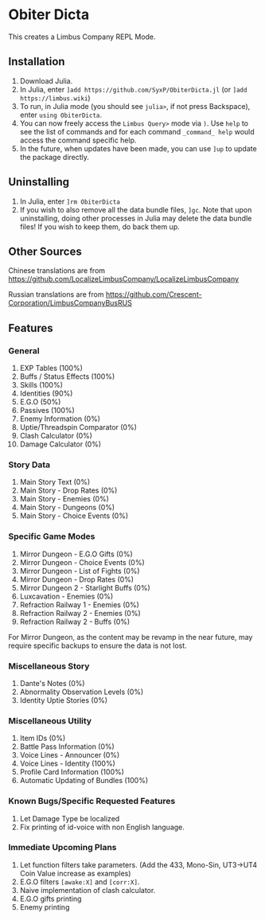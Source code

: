 # Obiter Dicta

This creates a Limbus Company REPL Mode.
 
## Installation

1. Download Julia.
2. In Julia, enter `]add https://github.com/SyxP/ObiterDicta.jl` (or `]add https://limbus.wiki`)
3. To run, in Julia mode (you should see `julia>`, if not press Backspace), enter `using ObiterDicta`. 
4. You can now freely access the `Limbus Query>` mode via `)`. Use `help` to see the list of commands and 
for each command `_command_ help` would access the command specific help.
5. In the future, when updates have been made, you can use `]up` to update the package directly. 

## Uninstalling

1. In Julia, enter `]rm ObiterDicta`
2. If you wish to also remove all the data bundle files, `]gc`. Note that upon uninstalling,
doing other processes in Julia may delete the data bundle files! If you wish to keep them,
do back them up.

## Other Sources

Chinese translations are from https://github.com/LocalizeLimbusCompany/LocalizeLimbusCompany

Russian translations are from https://github.com/Crescent-Corporation/LimbusCompanyBusRUS

## Features

### General

1. EXP Tables (100%)
2. Buffs / Status Effects (100%)
3. Skills (100%)
4. Identities (90%)
5. E.G.O (50%)
6. Passives (100%)
7. Enemy Information (0%)
8. Uptie/Threadspin Comparator (0%)
9. Clash Calculator (0%)
10. Damage Calculator (0%)

### Story Data 

1. Main Story Text (0%)
2. Main Story - Drop Rates (0%)
3. Main Story - Enemies (0%)
4. Main Story - Dungeons (0%)
5. Main Story - Choice Events (0%)

### Specific Game Modes

1. Mirror Dungeon - E.G.O Gifts (0%)
2. Mirror Dungeon - Choice Events (0%)
3. Mirror Dungeon - List of Fights (0%)
4. Mirror Dungeon - Drop Rates (0%)
5. Mirror Dungeon 2 - Starlight Buffs (0%)
6. Luxcavation - Enemies (0%)
7. Refraction Railway 1 - Enemies (0%)
8. Refraction Railway 2 - Enemies (0%)
9. Refraction Railway 2 - Buffs (0%)

For Mirror Dungeon, as the content may be revamp in the near future, may require specific backups to ensure the data is not lost.

### Miscellaneous Story

1. Dante's Notes (0%)
2. Abnormality Observation Levels (0%)
3. Identity Uptie Stories (0%)

### Miscellaneous Utility

1. Item IDs (0%)
2. Battle Pass Information (0%)
3. Voice Lines - Announcer (0%)
4. Voice Lines - Identity (100%)
5. Profile Card Information (100%)
6. Automatic Updating of Bundles (100%)

### Known Bugs/Specific Requested Features

1. Let Damage Type be localized
2. Fix printing of id-voice with non English language.

### Immediate Upcoming Plans

1. Let function filters take parameters. 
(Add the 433, Mono-Sin, UT3->UT4 Coin Value increase as examples)
2. E.G.O filters `[awake:X]` and `[corr:X]`.
3. Naive implementation of clash calculator.
4. E.G.O gifts printing
5. Enemy printing